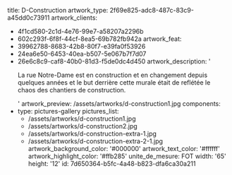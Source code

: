 title: D-Construction
artwork_type: 2f69e825-adc8-487c-83c9-a45dd0c73911
artwork_clients:
  - 4f1cd580-2c1d-4e76-99e7-a58207a2296b
  - 602c293f-6f8f-44cf-8ea5-69b782fb942a
artwork_feat:
  - 39962788-8683-42b8-80f7-e39fa0f53926
  - 24ea6e50-6453-40ea-b507-5e067b7f7d07
  - 26e6c8c9-caf8-40b0-81d3-f5de0dc4d450
artwork_description: '<p>La rue Notre-Dame est en construction et en changement depuis quelques années et le but derrière cette murale était de reflétée le chaos des chantiers de construction.</p>'
artwork_preview: /assets/artworks/d-construction1.jpg
components:
  -
    type: pictures-gallery
    pictures_list:
      - /assets/artworks/d-construction1.jpg
      - /assets/artworks/d-construction2.jpg
      - /assets/artworks/d-construction-extra-1.jpg
      - /assets/artworks/d-construction-extra-2-1.jpg
artwork_background_color: '#000000'
artwork_text_color: '#ffffff'
artwork_highlight_color: '#ffb285'
unite_de_mesure: FOT
width: '65'
height: '12'
id: 7d650364-b5fc-4a48-b823-dfa6ca30a211
